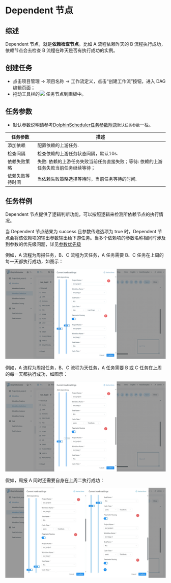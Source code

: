 # Dependent 节点

## 综述

Dependent 节点，就是**依赖检查节点**。比如 A 流程依赖昨天的 B 流程执行成功，依赖节点会去检查 B 流程在昨天是否有执行成功的实例。

## 创建任务

- 点击项目管理 -> 项目名称 -> 工作流定义，点击“创建工作流”按钮，进入 DAG 编辑页面；
- 拖动工具栏的<img src="../../../../img/tasks/icons/dependent.png" width="15"/> 任务节点到画板中。

## 任务参数

[//]: # (TODO: use the commented anchor below once our website template supports this syntax)
[//]: # (- 默认参数说明请参考[DolphinScheduler任务参数附录]&#40;appendix.md#默认任务参数&#41;`默认任务参数`一栏。)

- 默认参数说明请参考[DolphinScheduler任务参数附录](appendix.md)`默认任务参数`一栏。

| **任务参数** |                    **描述**                    |
|----------|----------------------------------------------|
| 添加依赖     | 配置依赖的上游任务.                                   |
| 检查间隔     | 检查依赖的上游任务状态间隔，默认10s.                         |
| 依赖失败策略   | 失败: 依赖的上游任务失败当前任务直接失败；等待: 依赖的上游任务失败当前任务继续等待； |
| 依赖失败等待时间 | 当依赖失败策略选择等待时，当前任务等待的时间.                      |

## 任务样例

Dependent 节点提供了逻辑判断功能，可以按照逻辑来检测所依赖节点的执行情况。

当 Dependent 节点结果为 success 且参数传递选项为 true 时，Dependent 节点会将该依赖项的输出参数输出给下游任务。当多个依赖项的参数名称相同时涉及到参数的优先级问题，详见[参数优先级](../parameter/priority.md)

例如，A 流程为周报任务，B、C 流程为天任务，A 任务需要 B、C 任务在上周的每一天都执行成功，如图示：

![dependent_task01](../../../../img/tasks/demo/dependent_task01.png)

例如，A 流程为周报任务，B、C 流程为天任务，A 任务需要 B 或 C 任务在上周的每一天都执行成功，如图示：

![dependent_task02](../../../../img/tasks/demo/dependent_task02.png)

假如，周报 A 同时还需要自身在上周二执行成功：

![dependent_task03](../../../../img/tasks/demo/dependent_task03.png)
